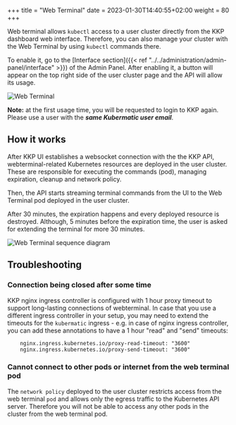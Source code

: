 +++
title = "Web Terminal"
date = 2023-01-30T14:40:55+02:00
weight = 80
+++

Web terminal allows `kubectl` access to a user cluster directly from the KKP dashboard web interface.
Therefore, you can also manage your cluster with the Web Terminal by using `kubectl` commands there.

To enable it, go to the [Interface section]({{< ref "../../administration/admin-panel/interface" >}}) of the Admin Panel.
After enabling it, a button will appear on the top right side of the user cluster page and the API will allow its usage.

![Web Terminal](/img/kubermatic/main/ui/web-terminal.png?classes=shadow,border)

**Note:** at the first usage time, you will be requested to login to KKP again. Please use a user with the ***same Kubermatic user email***.

## How it works

After KKP UI establishes a websocket connection with the the KKP API, webterminal-related Kubernetes resources are deployed in the user cluster.
These are responsible for executing the commands (pod), managing expiration, cleanup and network policy.

Then, the API starts streaming terminal commands from the UI to the Web Terminal pod deployed in the user cluster.

After 30 minutes, the expiration happens and every deployed resource is destroyed. Although, 5 minutes before the expiration time,
the user is asked for extending the terminal for more 30 minutes.

![Web Terminal sequence diagram](/img/kubermatic/main/ui/web-terminal-sequence-diagram.png?classes=shadow,border)

## Troubleshooting

### Connection being closed after some time

KKP nginx ingress controller is configured with 1 hour proxy timeout to support long-lasting connections of webterminal. In case that you use a different ingress controller in your setup, you may need to extend the timeouts for the `kubermatic` ingress - e.g. in case of nginx ingress controller, you can add these annotations to have a 1 hour "read" and "send" timeouts:
```
    nginx.ingress.kubernetes.io/proxy-read-timeout: "3600"
    nginx.ingress.kubernetes.io/proxy-send-timeout: "3600"
```

### Cannot connect to other pods or internet from the web terminal pod

The `network policy` deployed to the user cluster restricts access from the web terminal `pod` and allows only the egress traffic to the Kubernetes API server. Therefore you will not be able to access any other pods in the cluster from the web terminal pod.
